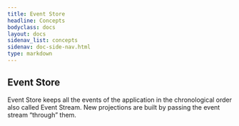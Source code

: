 ```yaml
---
title: Event Store
headline: Concepts
bodyclass: docs
layout: docs
sidenav_list: concepts
sidenav: doc-side-nav.html
type: markdown
---
```

<h2 class="top">Event Store</h2> 

Event Store keeps all the events of the application in the chronological order also called Event Stream. New projections are built by passing the event stream “through” them.
